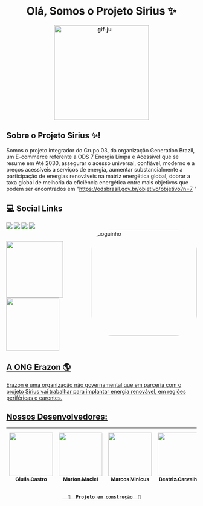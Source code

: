 <h1 align="center">Olá, Somos o Projeto Sirius ✨</h1>

<h4 align="center">
<img align="center"  height="250"alt="gif-ju" src="https://media.giphy.com/media/tL5HmgfZi0Qow/giphy.gif">

##

   
 ## Sobre o Projeto Sirius ✨!
  
  Somos o projeto integrador do Grupo 03, da organização Generation Brazil, um E-commerce referente a ODS 7  Energia Limpa e Acessível que se resume em Até 2030, assegurar o acesso universal, confiável, moderno e a preços acessíveis a serviços de energia, aumentar substancialmente a participação de energias renováveis na matriz energética global,  dobrar a taxa global de melhoria da eficiência energética entre mais objetivos que podem ser encontrados em "https://odsbrasil.gov.br/objetivo/objetivo?n=7 "
 
 
  ##  💻 Social Links
  
 <div> 
  <a href="https://www.youtube.com/c/ONUBrasilOficial" target="_blank"><img src="https://img.shields.io/badge/YouTube-FF0000?style=for-the-badge&logo=youtube&logoColor=white" target="_blank"></a>
  <a href="https://instagram.com/projeto_sirius30?utm_medium=copy_link" target="_blank"><img src="https://img.shields.io/badge/-Instagram-%23E4405F?style=for-the-badge&logo=instagram&logoColor=white" target="_blank"></a>
 <a href="https://discord.gg/tVepuzRF" target="_blank"><img src="https://img.shields.io/badge/Discord-7289DA?style=for-the-badge&logo=discord&logoColor=white" target="_blank"></a> 
  <a href = "mailto:projetosirius30@gmail.com"><img src="https://img.shields.io/badge/-Gmail-%23333?style=for-the-badge&logo=gmail&logoColor=white" target="_blank"></a>
  
 </div>
   
  <img align="right" alt="doguinho" height="280"  width="280"  style="border-radius:55px;" src="https://media.giphy.com/media/sebDh8sociJJb7eUU3/giphy.gif">
  
       
   ##
  <a href="https://github.com/Projeto-Sirius">
    <img height="150em" src="https://github-readme-stats.vercel.app/api?username=Projeto-Sirius&show_icons=true&theme=dark&include_all_commits=true&count_private=true"/>
  <img height="140em" src="https://github-readme-stats.vercel.app/api/top-langs/?username=Projeto-Sirius&layout=compact&langs_count=7&theme=dark"/> </h4>           

  
       
   
   ## A ONG Erazon 🌎
   Erazon é uma organização não governamental que em parceria com o projeto Sirius vai trabalhar para implantar energia renovável, em regiões periféricas e carentes.
   
   
   ## Nossos Desenvolvedores:

| [<img src="https://avatars.githubusercontent.com/u/86813022?v=4" width=115><br><sub> Giulia Castro</sub>](https://github.com/GiuliaCastroo) |  [<img src="https://avatars.githubusercontent.com/u/95311071?v=4" width=115><br><sub>Marlon Maciel</sub>](https://github.com/Marlon2103) |  [<img src="https://avatars.githubusercontent.com/u/95704694?v=4" width=115><br><sub>Marcos Vinicus</sub>](https://github.com/viniciusmarkdev) | [<img src="https://avatars.githubusercontent.com/u/75185802?v=4" width=115><br><sub> Beatriz Carvalho</sub>](https://github.com/Biah98) | [<img src="https://avatars.githubusercontent.com/u/95310379?v=4" width=115><br><sub> Rodrigo Viana</sub>](https://github.com/Rodrigo667k) | [<img src="https://avatars.githubusercontent.com/u/94928551?v=4" width=115><br><sub> Alexandre Amorim</sub>](https://github.com/alexamorim17) |
| :---: | :---: | :---: | :---: | :---: | :---:

   
   <h4 align="center"> 
   
      🚧  Projeto em construção  🚧

   </h4>
